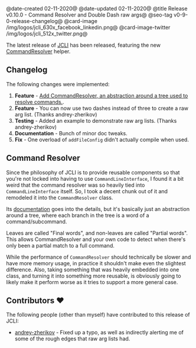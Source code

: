 ﻿@date-created 02-11-2020@
@date-updated 02-11-2020@
@title Release v0.10.0 - Command Resolver and Double Dash raw args@
@seo-tag v0-9-0-release-changelog@
@card-image /img/logos/jcli_630x_facebook_linkedin.png@
@card-image-twitter /img/logos/jcli_512x_twitter.png@

The latest release of [JCLI](https://code.dlang.org/packages/jcli) has been released, featuring the new 
[CommandResolver](https://github.com/BradleyChatha/jcli/blob/master/source/jaster/cli/resolver.d) helper.

## Changelog

The following changes were implemented:

1. **Feature** - [Add CommandResolver, an abstraction around a tree used to resolve commands.](#command-resolver).
2. **Feature** - You can now use two dashes instead of three to create a raw arg list. (Thanks andrey-zherikov)
3. **Testing** - Added an example to demonstrate raw arg lists. (Thanks andrey-zherikov)
4. **Documentation** - Bunch of minor doc tweaks.
5. **Fix** - One overload of `addFileConfig` didn't actually compile when used.

## Command Resolver

Since the philosophy of JCLI is to provide reusable components so that you're not locked into having to use `CommandLineInterface`, I
found it a bit weird that the command resolver was so heavily tied into `CommandLineInterface` itself. So, I took a decent chunk out of it
and remodeled it into the `CommandResolver` class.

Its [documentation](https://jcli.dpldocs.info/jaster.cli.resolver.html) goes into the details, but it's basically just an abstraction
around a tree, where each branch in the tree is a word of a command/subcommand.

Leaves are called "Final words", and non-leaves are called "Partial words". This allows CommandResolver and your own code to detect
when there's only been a partial match to a full command.

While the performance of `CommandResolver` should technically be slower and have more memory usage, in practice it shouldn't make even the
slightest difference. Also, taking something that was heavily embedded into one class, and turning it into something more reusable, is obviously
going to likely make it perform worse as it tries to support a more general case.

## Contributors ❤️

The following people (other than myself) have contributed to this release of JCLI:

* [andrey-zherikov](https://github.com/andrey-zherikov) - Fixed up a typo, as well as indirectly alerting me of some of the rough edges
that raw arg lists had.
